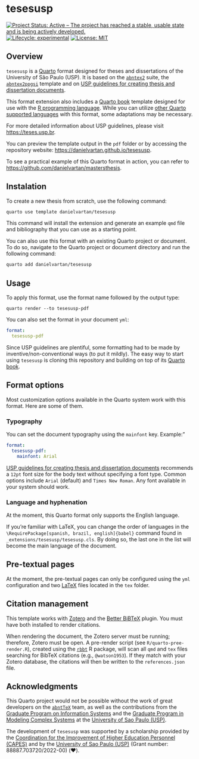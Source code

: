 
<!-- README.md is generated from README.Rmd. Please edit that file -->

# tesesusp

<!-- badges: start -->

[![Project Status: Active – The project has reached a stable, usable
state and is being actively
developed.](https://www.repostatus.org/badges/latest/active.svg)](https://www.repostatus.org/#active)
[![Lifecycle:
experimental](https://img.shields.io/badge/lifecycle-experimental-orange.svg)](https://lifecycle.r-lib.org/articles/stages.html)
[![License:
MIT](https://img.shields.io/badge/license-MIT-green)](https://choosealicense.com/licenses/mit/)
<!-- badges: end -->

## Overview

`tesesusp` is a [Quarto](https://quarto.org) format designed for theses
and dissertations of the University of São Paulo (USP). It is based on
the [`abntex2`](https://www.abntex.net.br/) suite, the
[`abntex2ppgsi`](https://www.overleaf.com/project/64f7bdf1641ad4a3a8482800)
template and on [USP guidelines for creating thesis and dissertation
documents](https://teses.usp.br/index.php?option=com_content&view=article&id=52&Itemid=67&lang=en).

This format extension also includes a [Quarto
book](https://quarto.org/docs/books/) template designed for use with the
[R programming language](https://www.r-project.org/). While you can
utilize [other Quarto supported
languages](https://quarto.org/docs/computations/python.html) with this
format, some adaptations may be necessary.

For more detailed information about USP guidelines, please visit
<https://teses.usp.br>.

You can preview the template output in the `pdf` folder or by accessing
the repository website: <https://danielvartan.github.io/tesesusp>.

To see a practical example of this Quarto format in action, you can
refer to <https://github.com/danielvartan/mastersthesis>.

## Instalation

To create a new thesis from scratch, use the following command:

``` bash
quarto use template danielvartan/tesesusp
```

<!-- Needs testing -->

This command will install the extension and generate an example `qmd`
file and bibliography that you can use as a starting point.

You can also use this format with an existing Quarto project or
document. To do so, navigate to the Quarto project or document directory
and run the following command:

``` bash
quarto add danielvartan/tesesusp
```

## Usage

To apply this format, use the format name followed by the output type:

`quarto render --to tesesusp-pdf`

You can also set the format in your document `yml`:

``` yaml
format:
  tesesusp-pdf
```

Since USP guidelines are plentiful, some formatting had to be made by
inventive/non-conventional ways (to put it mildly). The easy way to
start using `tesesusp` is cloning this repository and building on top of
its [Quarto book](https://quarto.org/docs/books/).

## Format options

<!-- See <https://github.com/quarto-journals/elsevier>. -->
<!-- See <https://quarto.org/docs/extensions/formats.html>. -->

Most customization options available in the Quarto system work with this
format. Here are some of them.

### Typography

You can set the document typography using the `mainfont` key. Example:”

``` yaml
format:
  tesesusp-pdf:
    mainfont: Arial
```

[USP guidelines for creating thesis and dissertation
documents](https://teses.usp.br/index.php?option=com_content&view=article&id=52&Itemid=67&lang=en)
recommends a `12pt` font size for the body text without specifying a
font type. Common options include `Arial` (default) and
`Times New Roman`. Any font available in your system should work.

### Language and hyphenation

At the moment, this Quarto format only supports the English language.

If you’re familiar with LaTeX, you can change the order of languages in
the `\RequirePackage[spanish, brazil, english]{babel}` command found in
`_extensions/tesesusp/tesesusp.cls`. By doing so, the last one in the
list will become the main language of the document.

## Pre-textual pages

At the moment, the pre-textual pages can only be configured using the
`yml` configuration and two [LaTeX](https://www.latex-project.org/)
files located in the `tex` folder.

## Citation management

This template works with [Zotero](https://www.zotero.org/) and the
[Better BiBTeX](https://github.com/retorquere/zotero-better-bibtex)
plugin. You must have both installed to render citations.

When rendering the document, the Zotero server must be running;
therefore, Zotero must be open. A pre-render script (see
`R/quarto-pree-render.R`), created using the
[`rbbt`](https://github.com/paleolimbot/rbbt) R package, will scan all
`qmd` and `tex` files searching for BibTeX citations (e.g.,
`@watson1953`). If they match with your Zotero database, the citations
will then be written to the `references.json` file.

<!-- How to add or remove sections. -->
<!-- ## Citation style -->

## Acknowledgments

This Quarto project would not be possible without the work of great
developers on the [`abntTeX`](https://www.abntex.net.br/) team, as well
as the contributions from the [Graduate Program on Information
Systems](http://ppgsi.each.usp.br/templates/) and the [Graduate Program
in Modeling Complex Systems](https://sites.usp.br/scx/apresentacao/) at
the [University of Sao Paulo (USP)](http://usp.br/).

The development of `tesesusp` was supported by a scholarship provided by
the [Coordination for the Improvement of Higher Education Personnel
(CAPES)](https://www.gov.br/capes/) and by the [University of Sao Paulo
(USP)](http://usp.br/) (Grant number: 88887.703720/2022-00) (❤️).
